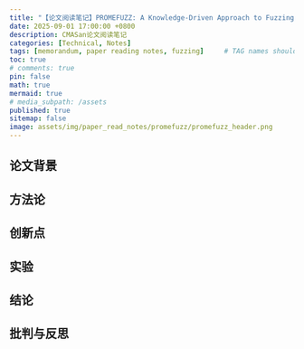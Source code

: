 ```yaml
---
title: "【论文阅读笔记】PROMEFUZZ: A Knowledge-Driven Approach to Fuzzing Harness Generation with Large Language Models"
date: 2025-09-01 17:00:00 +0800
description: CMASan论文阅读笔记
categories: [Technical, Notes]
tags: [memorandum, paper reading notes, fuzzing]     # TAG names should always be lowercase
toc: true
# comments: true
pin: false
math: true
mermaid: true
# media_subpath: /assets
published: true
sitemap: false
image: assets/img/paper_read_notes/promefuzz/promefuzz_header.png
---
```


## 论文背景


## 方法论

## 创新点

## 实验

## 结论

## 批判与反思
